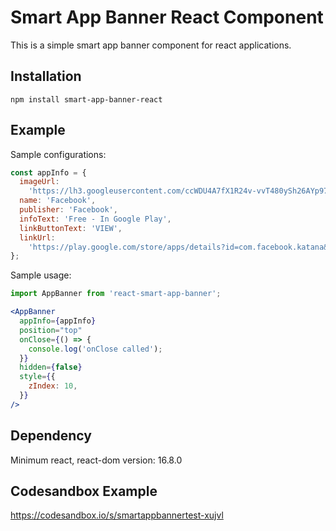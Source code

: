 # Smart App Banner React Component

This is a simple smart app banner component for react applications.

## Installation

`npm install smart-app-banner-react`

## Example

Sample configurations:

```javascript
const appInfo = {
  imageUrl:
    'https://lh3.googleusercontent.com/ccWDU4A7fX1R24v-vvT480ySh26AYp97g1VrIB_FIdjRcuQB2JP2WdY7h_wVVAeSpg=s360-rw',
  name: 'Facebook',
  publisher: 'Facebook',
  infoText: 'Free - In Google Play',
  linkButtonText: 'VIEW',
  linkUrl:
    'https://play.google.com/store/apps/details?id=com.facebook.katana&hl=en',
};
```

Sample usage:

```javascript
import AppBanner from 'react-smart-app-banner';
```

```jsx
<AppBanner
  appInfo={appInfo}
  position="top"
  onClose={() => {
    console.log('onClose called');
  }}
  hidden={false}
  style={{
    zIndex: 10,
  }}
/>
```

## Dependency

Minimum react, react-dom version: 16.8.0

## Codesandbox Example

https://codesandbox.io/s/smartappbannertest-xujvl
